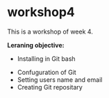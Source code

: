 # workshop4 

This is a workshop of week 4.

**Leraning objective:**
<ul>
<li>Installing in Git bash</li>
</ul>

- Confuguration of Git
- Setting users name and email
- Creating Git repositary 

